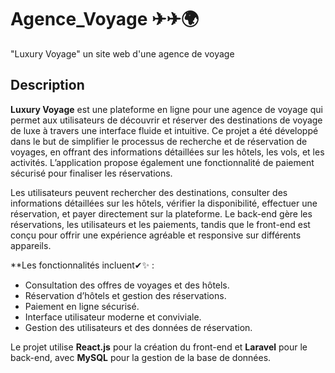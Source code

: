 # Agence_Voyage ✈✈🌍
"Luxury Voyage" un site web d'une agence de voyage 

## Description

**Luxury Voyage** est une plateforme en ligne pour une agence de voyage qui permet aux utilisateurs de découvrir et réserver des destinations de voyage de luxe à travers une interface fluide et intuitive. Ce projet a été développé dans le but de simplifier le processus de recherche et de réservation de voyages, en offrant des informations détaillées sur les hôtels, les vols, et les activités. L’application propose également une fonctionnalité de paiement sécurisé pour finaliser les réservations.

Les utilisateurs peuvent rechercher des destinations, consulter des informations détaillées sur les hôtels, vérifier la disponibilité, effectuer une réservation, et payer directement sur la plateforme. Le back-end gère les réservations, les utilisateurs et les paiements, tandis que le front-end est conçu pour offrir une expérience agréable et responsive sur différents appareils.

**Les fonctionnalités incluent✔✨ :
- Consultation des offres de voyages et des hôtels.
- Réservation d’hôtels et gestion des réservations.
- Paiement en ligne sécurisé.
- Interface utilisateur moderne et conviviale.
- Gestion des utilisateurs et des données de réservation.

Le projet utilise **React.js** pour la création du front-end et **Laravel** pour le back-end, avec **MySQL** pour la gestion de la base de données.
